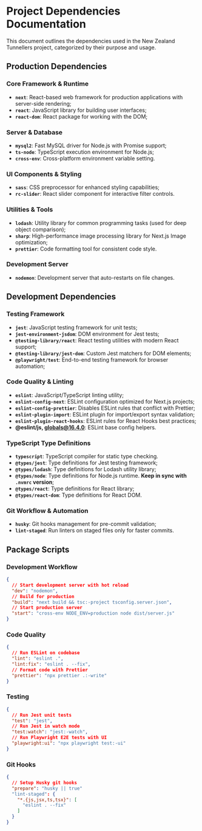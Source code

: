 # Project Dependencies Documentation

This document outlines the dependencies used in the New Zealand Tunnellers project, categorized by their purpose and usage.

## Production Dependencies

### Core Framework & Runtime

- **`next`**: React-based web framework for production applications with server-side rendering;
- **`react`**: JavaScript library for building user interfaces;
- **`react-dom`**: React package for working with the DOM;

### Server & Database

- **`mysql2`**: Fast MySQL driver for Node.js with Promise support;
- **`ts-node`**: TypeScript execution environment for Node.js;
- **`cross-env`**: Cross-platform environment variable setting.

### UI Components & Styling

- **`sass`**: CSS preprocessor for enhanced styling capabilities;
- **`rc-slider`**: React slider component for interactive filter controls.

### Utilities & Tools

- **`lodash`**: Utility library for common programming tasks (used for deep object comparison);
- **`sharp`**: High-performance image processing library for Next.js Image optimization;
- **`prettier`**: Code formatting tool for consistent code style.

### Development Server

- **`nodemon`**: Development server that auto-restarts on file changes.

## Development Dependencies

### Testing Framework

- **`jest`**: JavaScript testing framework for unit tests;
- **`jest-environment-jsdom`**: DOM environment for Jest tests;
- **`@testing-library/react`**: React testing utilities with modern React support;
- **`@testing-library/jest-dom`**: Custom Jest matchers for DOM elements;
- **`@playwright/test`**: End-to-end testing framework for browser automation;

### Code Quality & Linting

- **`eslint`**: JavaScript/TypeScript linting utility;
- **`eslint-config-next`**: ESLint configuration optimized for Next.js projects;
- **`eslint-config-prettier`**: Disables ESLint rules that conflict with Prettier;
- **`eslint-plugin-import`**: ESLint plugin for import/export syntax validation;
- **`eslint-plugin-react-hooks`**: ESLint rules for React Hooks best practices;
- **@eslint/js, globals@16.4.0**: ESLint base config helpers.

### TypeScript Type Definitions

- **`typescript`**: TypeScript compiler for static type checking.
- **`@types/jest`**: Type definitions for Jest testing framework;
- **`@types/lodash`**: Type definitions for Lodash utility library;
- **`@types/node`**: Type definitions for Node.js runtime. **Keep in sync with `.nvmrc` version**;
- **`@types/react`**: Type definitions for React library;
- **`@types/react-dom`**: Type definitions for React DOM.

### Git Workflow & Automation

- **`husky`**: Git hooks management for pre-commit validation;
- **`lint-staged`**: Run linters on staged files only for faster commits.

## Package Scripts

### Development Workflow

```json
{
  // Start development server with hot reload
  "dev": "nodemon",
  // Build for production
  "build": "next build && tsc:-project tsconfig.server.json",
  // Start production server
  "start": "cross-env NODE_ENV=production node dist/server.js"
}
```

### Code Quality

```json
{
  // Run ESLint on codebase
  "lint": "eslint .",
  "lint:fix": "eslint . --fix",
  // Format code with Prettier
  "prettier": "npx prettier .:-write"
}
```

### Testing

```json
{
  // Run Jest unit tests
  "test": "jest",
  // Run Jest in watch mode
  "test:watch": "jest:-watch",
  // Run Playwright E2E tests with UI
  "playwright:ui": "npx playwright test:-ui"
}
```

### Git Hooks

```json
{
  // Setup Husky git hooks
  "prepare": "husky || true"
  "lint-staged": {
    "*.{js,jsx,ts,tsx}": [
      "eslint . --fix"
    ]
  }
}
```
